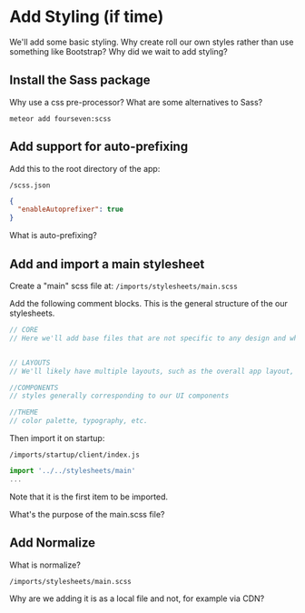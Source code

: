 # Add Styling (if time)

We'll add some basic styling.
Why create roll our own styles rather than use something like Bootstrap?
Why did we wait to add styling?

## Install the Sass package
Why use a css pre-processor?
What are some alternatives to Sass?

``` meteor add fourseven:scss ```

## Add support for auto-prefixing

Add this to the root directory of the app:

``` /scss.json ```

```json
{
  "enableAutoprefixer": true
}
```
What is auto-prefixing?

## Add and import a main stylesheet

Create a "main" scss file at: 
```/imports/stylesheets/main.scss ```

Add the following comment blocks.  This is the general structure of the our stylesheets.

```js
// CORE
// Here we'll add base files that are not specific to any design and which support other stylesheets


// LAYOUTS
// We'll likely have multiple layouts, such as the overall app layout, a centered layout for a login view and more.

//COMPONENTS
// styles generally corresponding to our UI components

//THEME
// color palette, typography, etc.

```

Then import it on startup:

``` /imports/startup/client/index.js ```

```js
import '../../stylesheets/main'
...
```
Note that it is the first item to be imported.

What's the purpose of the main.scss file?


## Add Normalize
What is normalize?

```/imports/stylesheets/main.scss ```

Why are we adding it is as a local file and not, for example via CDN?
